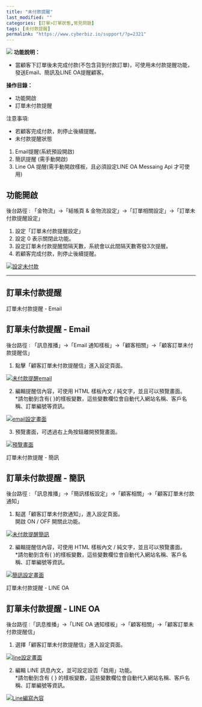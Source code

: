 ```yaml
---
title: "未付款提醒"
last_modified: ""
categories: [訂單>訂單狀態,常見問題]
tags: [未付款提醒]
permalink: "https://www.cyberbiz.io/support/?p=2321"
---
```


![](https://www.cyberbiz.io/support/wp-content/uploads/企業版.png) **功能說明：**  

* 當顧客下訂單後未完成付款(不包含貨到付款訂單)，可使用未付款提醒功能，發送Email、簡訊及LINE OA提醒顧客。

**操作目錄：**

* 功能開啟
* 訂單未付款提醒

注意事項:  

* 若顧客完成付款，則停止後續提醒。
* 未付款提醒狀態 
1. Email提醒(系統預設開啟)
2. 簡訊提醒 (需手動開啟)
3. Line OA 提醒(需手動開啟樣板，且必須設定LINE OA Messaing Api 才可使用)



## 功能開啟

後台路徑 : 「金物流」→「結帳頁 & 金物流設定」→「訂單相關設定」→「訂單未付款提醒設定」  


1. 設定「訂單未付款提醒設定」
2. 設定 0 表示關閉此功能。
3. 設定訂單未付款提醒間隔天數，系統會以此間隔天數寄發3次提醒。
4. 若顧客完成付款，則停止後續提醒。

[![設定未付款](https://www.cyberbiz.io/support/wp-content/uploads/未付款提醒01.png)](https://www.cyberbiz.io/support/wp-content/uploads/未付款提醒01.png)



* * *

## 訂單未付款提醒



訂單未付款提醒 - Email

## 訂單未付款提醒 - Email

後台路徑 : 「訊息推播」→「Email 通知樣板」→「顧客相關」→「顧客訂單未付款提醒信」  


1. 點擊「顧客訂單未付款提醒信」進入設定頁面。  

[![未付款提醒email](https://www.cyberbiz.io/support/wp-content/uploads/未付款提醒02.png)](https://www.cyberbiz.io/support/wp-content/uploads/未付款提醒02.png)



2. 編輯提醒信內容，可使用 HTML 樣板內文 / 純文字，並且可以預覽畫面。  
*請勿動到含有{ }的樣板變數，這些變數欄位會自動代入網站名稱、客戶名稱、訂單編號等資訊。  

[![email設定畫面](https://www.cyberbiz.io/support/wp-content/uploads/未付款提醒03.png)](https://www.cyberbiz.io/support/wp-content/uploads/未付款提醒03.png)



3. 預覽畫面，可透過右上角按鈕離開預覽畫面。  

[![預覽畫面](https://www.cyberbiz.io/support/wp-content/uploads/未付款提醒04.png)](https://www.cyberbiz.io/support/wp-content/uploads/未付款提醒04.png)



訂單未付款提醒 - 簡訊

## 訂單未付款提醒 - 簡訊

後台路徑 : 「訊息推播」→「簡訊樣板設定」→「顧客相關」→「顧客訂單未付款通知」  


1. 點選「顧客訂單未付款通知」，進入設定頁面。  
開啟 ON / OFF 開關此功能。  

[![未付款提醒簡訊](https://www.cyberbiz.io/support/wp-content/uploads/未付款提醒05.png)](https://www.cyberbiz.io/support/wp-content/uploads/未付款提醒05.png)



2. 編輯提醒信內容，可使用 HTML 樣板內文 / 純文字，並且可以預覽畫面。  
*請勿動到含有{ }的樣板變數，這些變數欄位會自動代入網站名稱、客戶名稱、訂單編號等資訊。  

[![簡訊設定畫面](https://www.cyberbiz.io/support/wp-content/uploads/未付款提醒06.png)](https://www.cyberbiz.io/support/wp-content/uploads/未付款提醒06.png)



訂單未付款提醒 - LINE OA

## 訂單未付款提醒 - LINE OA

後台路徑 :「訊息推播」→「LINE OA 通知樣板」→「顧客相關」→「顧客訂單未付款提醒信」  


1. 選擇「顧客訂單未付款提醒信」進入設定頁面。  

[![line設定畫面](https://www.cyberbiz.io/support/wp-content/uploads/未付款提醒07.png)](https://www.cyberbiz.io/support/wp-content/uploads/未付款提醒07.png)



2. 編輯 LINE 訊息內文，並可設定設否「啟用」功能。  
*請勿動到含有 { } 的樣板變數，這些變數欄位會自動代入網站名稱、客戶名稱、訂單編號等資訊。  

[![Line編寫內容](https://www.cyberbiz.io/support/wp-content/uploads/未付款提醒08.png)](https://www.cyberbiz.io/support/wp-content/uploads/未付款提醒08.png)



